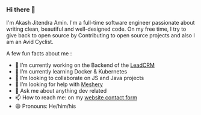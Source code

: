 ### Hi there 👋

I'm Akash Jitendra Amin. I'm a full-time software engineer passionate about writing clean, beautiful and well-designed code. On my free time, I try to give back to open source by Contributing to open source projects and also I am an Avid Cyclist.

A few fun facts about me :
- 🔭 I’m currently working on the Backend of the [LeadCRM](https://intricare.net)
- 🌱 I’m currently learning Docker & Kubernetes
- 👯 I’m looking to collaborate on JS and Java projects
- 🤔 I’m looking for help with [Meshery](https://github.com/layer5io/meshery)
- 💬 Ask me about anything dev related
- 📫 How to reach me: on my [website contact form](https://akashamin01.github.io/MY-WEBSITE/)
- 😄 Pronouns: He/him/his

<!--
**akashamin01/akashamin01** is a ✨ _special_ ✨ repository because its `README.md` (this file) appears on your GitHub profile.
-->


